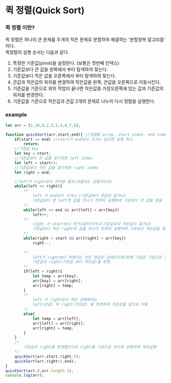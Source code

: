 # 퀵 정렬(Quick Sort)
### 퀵 정렬 이란?
퀵 정렬은 하나의 큰 문제를 두개의 작은 문제로 분할하여 해결하는 '분할정복 알고리즘' 이다.
<br>
퀵정렬의 실행 순서는 다음과 같다.<br>

1. 특정한 기준값(pivot)을 설정한다. (보통은 첫번째 인덱스)
2. 기준값보다 큰 값을 왼쪽에서 부터 탐색하여 찾는다.
3. 기준값보다 작은 값을 오른쪽에서 부터 탐색하여 찾는다.
4. 큰값과 작은값의 위치를 변경하여 작은값을 왼쪽, 큰값을 오른쪽으로 이동시킨다.
5. 기준값을 기준으로 위의 작업이 끝나면 작은값중 가장오른쪽에 있는 값과 기준값의 위치를 변경한다.
6. 기준값을 기준으로 작은값과 큰값 2개의 문제로 나누어 다시 정렬을 실행한다.

### example

```javascript
let arr = [1,10,9,2,3,5,4,8,7,6];

function quickSort(arr,start,end){ //정렬할 array, start index, end index
    if(start >= end) //start가 end보다 크거나 같으면 실행 취소
        return;
    //기준값 key    
    let key = start;
    //기준값보다 큰 값을 찾기위한 left index
    let left = start+1;
    //기준값보다 작은 값을 찾기위한 right index
    let right = end;

    //left가 right보다 커지면 종료(엇갈리는 상황이므로)
    while(left <= right){
        /*
            left 가 end보다 크거나 (기준값보다 큰값이 없거나) 
            기준값보다 큰 left의 값을 만나기 전까지 실행하여 기준보다 큰 값을 찾음
        */
        while(left <= end && arr[left] < arr[key])
            left++;
        /*
            right 가 start보다 작거나같아지거나(기준값보다 작은값이 없거나) 
            기준값보다 작은 right의 값을 만나기 전까지 실행하여 기준보다 작은값을 찾음
        */  
        while(right > start && arr[right] > arr[key])
            right--;
        
        /*
            left가 right보다 커졌다는 것은 엇갈린 상태이므로(현재 기준값 기준으로 정렬이 완료된 상태)
            기준값과 right(기준값 보다 작은값)를 변경.
        */
        if(left > right){
            let temp = arr[key];
            arr[key] = arr[right];
            arr[right] = temp;
        }
        /*
            left 가 right보다 작은 상태에서는 
            left(큰값) 와 right(작은값) 을 변경하여 작은값을 앞으로 이동
        */
        else{
            let temp = arr[left];
            arr[left] = arr[right];
            arr[right] = temp;           
        }
    }
    /*
        기준값과 right를 변경했으므로 right를 기준으로 반으로 분할하여 재귀실행 
    */
    quickSort(arr,start,right-1);
    quickSort(arr,right+1,end);
}
quickSort(arr,0,arr.length-1);
console.log(arr);
```
